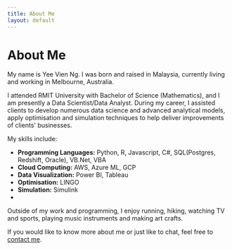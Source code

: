 ```yaml
---
title: About Me
layout: default
---
```


# About Me
My name is Yee Vien Ng. I was born and raised in Malaysia, currently living and working in Melbourne, Australia.

I attended RMIT University with Bachelor of Science (Mathematics), and I am presently a Data Scientist/Data Analyst. During my career, I assisted clients to develop numerous data science and advanced analytical models, apply optimisation and simulation techniques to help deliver improvements of clients' businesses. 

My skills include:
- **Programming Languages:** Python, R, Javascript, C#, SQL(Postgres, Redshift, Oracle), VB.Net, VBA
- **Cloud Computing:** AWS, Azure ML, GCP
- **Data Visualization:** Power BI, Tableau
- **Optimisation:** LINGO
- **Simulation:** Simulink
- 
Outside of my work and programming, I enjoy running, hiking, watching TV and sports, playing music instruments and making art crafts.

If you would like to know more about me or just like to chat, feel free to [contact me](./contact.html). 




